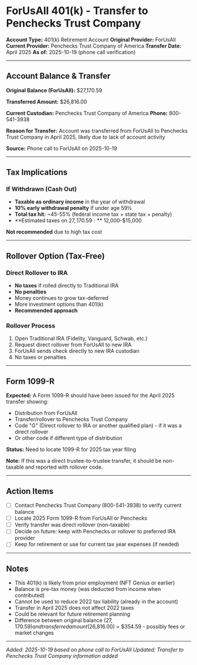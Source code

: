 # ForUsAll 401(k) - Transfer to Penchecks Trust Company
**Account Type:** 401(k) Retirement Account
**Original Provider:** ForUsAll
**Current Provider:** Penchecks Trust Company of America
**Transfer Date:** April 2025
**As of:** 2025-10-19 (phone call verification)

---

## Account Balance & Transfer

**Original Balance (ForUsAll):** $27,170.59

**Transferred Amount:** $26,816.00

**Current Custodian:** Penchecks Trust Company of America
**Phone:** 800-541-3938

**Reason for Transfer:** Account was transferred from ForUsAll to Penchecks Trust Company in April 2025, likely due to lack of account activity

**Source:** Phone call to ForUsAll on 2025-10-19

---

## Tax Implications

### If Withdrawn (Cash Out)
- **Taxable as ordinary income** in the year of withdrawal
- **10% early withdrawal penalty** if under age 59½
- **Total tax hit:** ~45-55% (federal income tax + state tax + penalty)
- **Estimated taxes on $27,170.59:** ~$12,000-$15,000

**Not recommended** due to high tax cost

---

## Rollover Option (Tax-Free)

### Direct Rollover to IRA
- **No taxes** if rolled directly to Traditional IRA
- **No penalties**
- Money continues to grow tax-deferred
- More investment options than 401(k)
- **Recommended approach**

### Rollover Process
1. Open Traditional IRA (Fidelity, Vanguard, Schwab, etc.)
2. Request direct rollover from ForUsAll to new IRA
3. ForUsAll sends check directly to new IRA custodian
4. No taxes or penalties

---

## Form 1099-R

**Expected:** A Form 1099-R should have been issued for the April 2025 transfer showing:
- Distribution from ForUsAll
- Transfer/rollover to Penchecks Trust Company
- Code "G" (Direct rollover to IRA or another qualified plan) - if it was a direct rollover
- Or other code if different type of distribution

**Status:** Need to locate 1099-R for 2025 tax year filing

**Note:** If this was a direct trustee-to-trustee transfer, it should be non-taxable and reported with rollover code.

---

## Action Items

- [ ] Contact Penchecks Trust Company (800-541-3938) to verify current balance
- [ ] Locate 2025 Form 1099-R from ForUsAll or Penchecks
- [ ] Verify transfer was direct rollover (non-taxable)
- [ ] Decide on future: keep with Penchecks or rollover to preferred IRA provider
- [ ] Keep for retirement or use for current tax year expenses (if needed)

---

## Notes

- This 401(k) is likely from prior employment (NFT Genius or earlier)
- Balance is pre-tax money (was deducted from income when contributed)
- Cannot be used to reduce 2022 tax liability (already in the account)
- Transfer in April 2025 does not affect 2022 taxes
- Could be relevant for future retirement planning
- Difference between original balance ($27,170.59) and transferred amount ($26,816.00) = $354.59 - possibly fees or market changes

---

*Added: 2025-10-19 based on phone call to ForUsAll*
*Updated: Transfer to Penchecks Trust Company information added*
